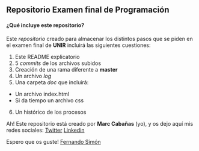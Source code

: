 ## Repositorio Examen final de Programación
#### ¿Qué incluye este repositorio?

Este _repositorio_ creado para almacenar los distintos pasos que se piden en el examen final de **UNIR** incluirá las siguientes cuestiones:
1. Este README explicatorio
2. 5 _commits_ de los archivos subidos
3. Creación de una rama diferente a **master**
4. Un archivo _log_
5. Una carpeta _doc_ que incluirá:
 * Un archivo index.html
 * Si da tiempo un archivo css
6. Un histórico de los procesos


Ah! Este repositorio está creado por **Marc Cabañas** (yo), y os dejo aquí mis redes sociales:
[Twitter](https://twitter.com/mcabanashidalgo)
[Linkedin](www.linkedin.com/in/marc-cabañas-hidalgo)

Espero que os guste!
[Fernando Simón](https://tenor.com/bjg3o.gif)
